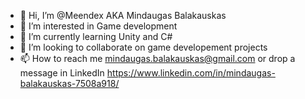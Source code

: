 - 👋 Hi, I’m @Meendex AKA Mindaugas Balakauskas
- 👀 I’m interested in Game development
- 🌱 I’m currently learning Unity and C#
- 💞️ I’m looking to collaborate on game developement projects
- 📫 How to reach me mindaugas.balakauskas@gmail.com or drop a message in LinkedIn https://www.linkedin.com/in/mindaugas-balakauskas-7508a918/

<!---
Meendex/Meendex is a ✨ special ✨ repository because its `README.md` (this file) appears on your GitHub profile.
You can click the Preview link to take a look at your changes.
--->
